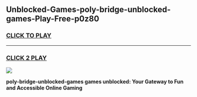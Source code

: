 
## Unblocked-Games-poly-bridge-unblocked-games-Play-Free-p0z80
<h3>
<a href="https://premium76.site?title=poly-bridge-unblocked-games&ref=09A">CLICK TO PLAY</a></h3>
<hr>

<h3>
<a href="https://premium76.site?title=poly-bridge-unblocked-games&ref=09A">CLICK 2 PLAY</a>
  
</h3>

<a href="https://premium76.site?title=poly-bridge-unblocked-games&ref=09A"><img src="https://clearcache.store/games.png"></a>


**poly-bridge-unblocked-games games unblocked: Your Gateway to Fun and Accessible Online Gaming**
